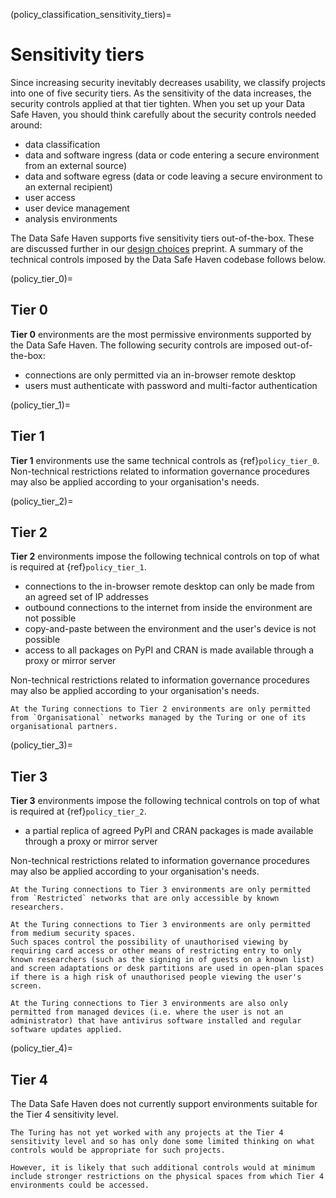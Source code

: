 (policy_classification_sensitivity_tiers)=

# Sensitivity tiers

Since increasing security inevitably decreases usability, we classify projects into one of five security tiers.
As the sensitivity of the data increases, the security controls applied at that tier tighten.
When you set up your Data Safe Haven, you should think carefully about the security controls needed around:

- data classification
- data and software ingress (data or code entering a secure environment from an external source)
- data and software egress (data or code leaving a secure environment to an external recipient)
- user access
- user device management
- analysis environments

The Data Safe Haven supports five sensitivity tiers out-of-the-box.
These are discussed further in our [design choices](https://arxiv.org/abs/1908.08737) preprint.
A summary of the technical controls imposed by the Data Safe Haven codebase follows below.

(policy_tier_0)=

## Tier 0

**Tier 0** environments are the most permissive environments supported by the Data Safe Haven.
The following security controls are imposed out-of-the-box:

- connections are only permitted via an in-browser remote desktop
- users must authenticate with password and multi-factor authentication

(policy_tier_1)=

## Tier 1

**Tier 1** environments use the same technical controls as {ref}`policy_tier_0`.
Non-technical restrictions related to information governance procedures may also be applied according to your organisation's needs.

(policy_tier_2)=

## Tier 2

**Tier 2** environments impose the following technical controls on top of what is required at {ref}`policy_tier_1`.

- connections to the in-browser remote desktop can only be made from an agreed set of IP addresses
- outbound connections to the internet from inside the environment are not possible
- copy-and-paste between the environment and the user's device is not possible
- access to all packages on PyPI and CRAN is made available through a proxy or mirror server

Non-technical restrictions related to information governance procedures may also be applied according to your organisation's needs.

```{admonition} Organisational networks
At the Turing connections to Tier 2 environments are only permitted from `Organisational` networks managed by the Turing or one of its organisational partners.
```

(policy_tier_3)=

## Tier 3

**Tier 3** environments impose the following technical controls on top of what is required at {ref}`policy_tier_2`.

- a partial replica of agreed PyPI and CRAN packages is made available through a proxy or mirror server

Non-technical restrictions related to information governance procedures may also be applied according to your organisation's needs.

```{admonition} Restricted networks
At the Turing connections to Tier 3 environments are only permitted from `Restricted` networks that are only accessible by known researchers.
```

```{admonition} Physical spaces
At the Turing connections to Tier 3 environments are only permitted from medium security spaces.
Such spaces control the possibility of unauthorised viewing by requiring card access or other means of restricting entry to only known researchers (such as the signing in of guests on a known list) and screen adaptations or desk partitions are used in open-plan spaces if there is a high risk of unauthorised people viewing the user's screen.
```

```{admonition} Managed devices
At the Turing connections to Tier 3 environments are also only permitted from managed devices (i.e. where the user is not an administrator) that have antivirus software installed and regular software updates applied.
```

(policy_tier_4)=

## Tier 4

The Data Safe Haven does not currently support environments suitable for the Tier 4 sensitivity level.

```{caution}
The Turing has not yet worked with any projects at the Tier 4 sensitivity level and so has only done some limited thinking on what controls would be appropriate for such projects.

However, it is likely that such additional controls would at minimum include stronger restrictions on the physical spaces from which Tier 4 environments could be accessed.
```

